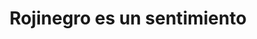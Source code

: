 ---
layout: post
title:  "Rojinegro es un sentimiento"
excerpt: "Para entender la historia del Club de Accionariado Popular Ciudad de Murcia, debemos remontarnos al 1999, año en el Quique Pina funda el Club de Fútbol Ciudad de Murcia S.A.D, un equipo que rápidamente sube a Segunda B y posteriormente asciende a Segunda División, donde se mantuvo durante cuatro temporadas."
image: Ciudad3.jpg
categories: solidaridad
---